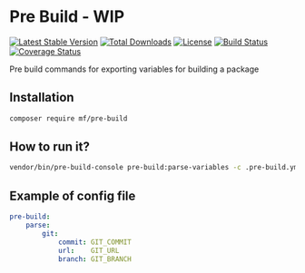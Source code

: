 Pre Build - WIP
===============

[![Latest Stable Version](https://img.shields.io/packagist/v/mf/pre-build.svg)](https://packagist.org/packages/mf/pre-build)
[![Total Downloads](https://img.shields.io/packagist/dt/mf/pre-build.svg)](https://packagist.org/packages/mf/pre-build)
[![License](https://img.shields.io/packagist/l/mf/pre-build.svg)](https://packagist.org/packages/mf/pre-build)
[![Build Status](https://travis-ci.org/MortalFlesh/pre-build.svg?branch=master)](https://travis-ci.org/MortalFlesh/pre-build)
[![Coverage Status](https://coveralls.io/repos/github/MortalFlesh/pre-build/badge.svg?branch=master)](https://coveralls.io/github/MortalFlesh/pre-build?branch=master)

Pre build commands for exporting variables for building a package

## Installation
```bash
composer require mf/pre-build
```


## How to run it?
```bash
vendor/bin/pre-build-console pre-build:parse-variables -c .pre-build.yml
```

## Example of config file
```yaml
pre-build:
    parse:
        git:
            commit: GIT_COMMIT
            url:    GIT_URL
            branch: GIT_BRANCH
```

